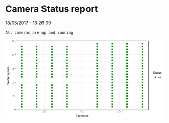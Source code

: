 Camera Status report
================
18/05/2017 - 13:26:09

    All cameras are up and running

![](camreport_files/figure-markdown_github/unnamed-chunk-2-1.png)
